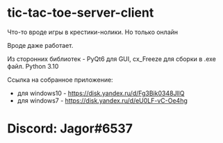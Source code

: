 # tic-tac-toe-server-client

Что-то вроде игры в крестики-нолики. Но только онлайн

Вроде даже работает. 

Из сторонних библиотек - PyQt6 для GUI, cx_Freeze для сборки в .exe файл.
Python 3.10

Ссылка на собранное приложение:
* для windows10 - https://disk.yandex.ru/d/Fg3Bik0348JllQ
* для windows7 - https://disk.yandex.ru/d/eU0LF-vC-Oe4hg

# Discord: Jagor#6537
